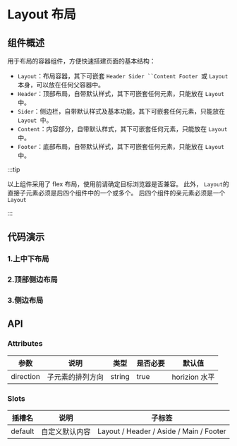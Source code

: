 # Layout 布局

## 组件概述

用于布局的容器组件，方便快速搭建页面的基本结构：

* `Layout`：布局容器，其下可嵌套 `Header Sider ``Content Footer `或 `Layout `本身，可以放在任何父容器中。
* `Header`：顶部布局，自带默认样式，其下可嵌套任何元素，只能放在 `Layout `中。
* `Sider`：侧边栏，自带默认样式及基本功能，其下可嵌套任何元素，只能放在 `Layout `中。
* `Content`：内容部分，自带默认样式，其下可嵌套任何元素，只能放在 `Layout `中。
* `Footer`：底部布局，自带默认样式，其下可嵌套任何元素，只能放在 `Layout `中。


:::tip

以上组件采用了 flex 布局，使用前请确定目标浏览器是否兼容。 此外， `Layout`的直接子元素必须是后四个组件中的一个或多个。 后四个组件的亲元素必须是一个 `Layout`

:::


## 代码演示

### 1.上中下布局
<preview path="../../examples/Layout/layout1.vue" title="" description=""></preview>

### 2.顶部侧边布局
<preview path="../../examples/Layout/layout2.vue" title="" description=""></preview>

### 3.侧边布局
<preview path="../../examples/Layout/layout3.vue" title="" description=""></preview>

## API
### Attributes
| 参数      | 说明         | 类型        | 是否必要 | 默认值 |
| --------- | ------------ | ----------- | -------- | ------ |
| direction | 子元素的排列方向 | string    | true    | horizion 水平   |

### Slots
| 插槽名      | 说明         | 子标签       | 
| --------- | ------------ | ----------- |
| default | 自定义默认内容 | Layout / Header / Aside / Main / Footer  | 